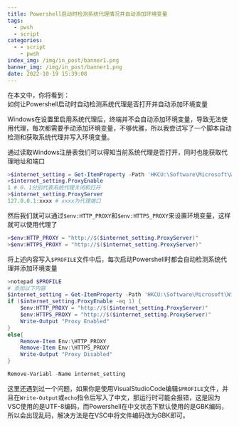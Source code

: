 ```yaml
---
title: Powershell启动时检测系统代理情况并自动添加环境变量
tags:
  - pwsh
  - script
categories:
  - - script
    - pwsh
index_img: /img/in_post/banner1.png
banner_img: /img/in_post/banner1.png
date: 2022-10-19 15:39:08
---
```



在本文中，你将看到：  
如何让Powershell启动时自动检测系统代理是否打开并自动添加环境变量
<!-- more -->

Windows在设置里启用系统代理后，终端并不会自动添加环境变量，导致无法使用代理，每次都需要手动添加环境变量，不够优雅，所以我尝试写了一个脚本自动检测和获取系统代理并写入环境变量。


通过读取Windows注册表我们可以得知当前系统代理是否打开，同时也能获取代理地址和端口

```powershell
>$internet_setting = Get-ItemProperty -Path 'HKCU:\Software\Microsoft\Windows\CurrentVersion\Internet Settings'
>$internet_setting.ProxyEnable
1 # 0、1分别代表系统代理关闭和打开
>$internet_setting.ProxyServer
127.0.0.1:xxxx # xxxx为代理端口
```

然后我们就可以通过`$env:HTTP_PROXY`和`$env:HTTPS_PROXY`来设置环境变量，这样就可以使用代理了

```powershell
>$env:HTTP_PROXY = "http://$($internet_setting.ProxyServer)"
>$env:HTTPS_PROXY = "http://$($internet_setting.ProxyServer)"
```

将上述内容写入`$PROFILE`文件中后，每次启动Powershell时都会自动检测系统代理并添加环境变量

```powershell
>notepad $PROFILE
# 添加以下内容
$internet_setting = Get-ItemProperty -Path 'HKCU:\Software\Microsoft\Windows\CurrentVersion\Internet Settings'
if ($internet_setting.ProxyEnable -eq 1) {
    $env:HTTP_PROXY = "http://$($internet_setting.ProxyServer)"
    $env:HTTPS_PROXY = "http://$($internet_setting.ProxyServer)"
    Write-Output "Proxy Enabled"
}
else{
    Remove-Item Env:\HTTP_PROXY
    Remove-Item Env:\HTTPS_PROXY
    Write-Output "Proxy Disabled"
}

Remove-Variabl -Name internet_setting
```

这里还遇到过一个问题，如果你是使用VisualStudioCode编辑`$PROFILE`文件，并且在`Write-Output`或`echo`指令后写入了中文，那运行时可能会报错，这是因为VSC使用的是UTF-8编码，而Powershell在中文状态下默认使用的是GBK编码，所以会出现乱码，解决方法是在VSC中将文件编码改为GBK即可。
